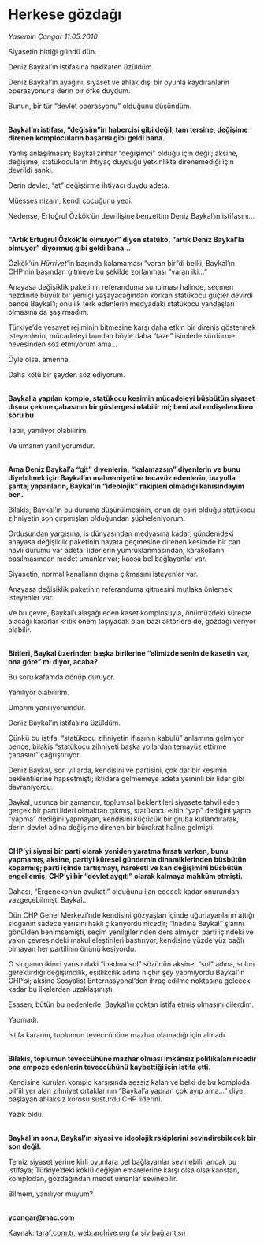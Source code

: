 # Herkese gözdağı

*Yasemin Çongar  11.05.2010*

<div class="yazi"><p>Siyasetin bittiği gündü dün.</p>
<p>Deniz Baykal’ın istifasına hakikaten üzüldüm.</p>
<p>Deniz Baykal’ın ayağını, siyaset ve ahlak dışı bir oyunla kaydıranların operasyonuna derin bir öfke duydum.</p>
<p>Bunun, bir tür “devlet operasyonu” olduğunu düşündüm.</p>
<p><b><br/>Baykal’ın istifası, “değişim”in habercisi gibi değil, tam tersine, değişime direnen komplocuların başarısı gibi geldi bana.</b></p>
<p>Yanlış anlaşılmasın; Baykal zinhar “değişimci” olduğu için değil; aksine, değişime, statükocuların ihtiyaç duyduğu yetkinlikte direnemediği için devrildi sanki.</p>
<p>Derin devlet, “at” değiştirme ihtiyacı duydu adeta.</p>
<p>Müesses nizam, kendi çocuğunu yedi.</p>
<p>Nedense, Ertuğrul Özkök’ün devrilişine benzettim Deniz Baykal’ın istifasını...</p>
<p><b><br/>“Artık Ertuğrul Özkök’le olmuyor” diyen statüko, “artık Deniz Baykal’la olmuyor” diyormuş gibi geldi bana...</b></p>
<p>Özkök’ün <i>Hürriyet</i>’in başında kalamaması “varan bir”di belki, Baykal’ın CHP’nin başından gitmeye bu şekilde zorlanması “varan iki...”</p>
<p>Anayasa değişiklik paketinin referanduma sunulması halinde, seçmen nezdinde büyük bir yenilgi yaşayacağından korkan statükocu güçler devirdi bence Baykal’ı; onu ilk terk edenlerin medyadaki statükocu yandaşları olmasına da şaşırmadım. </p>
<p>Türkiye’de vesayet rejiminin bitmesine karşı daha etkin bir direniş göstermek isteyenlerin, mücadeleyi bundan böyle daha “taze” isimlerle sürdürme hevesinden söz etmiyorum ama... </p>
<p>Öyle olsa, amenna. </p>
<p>Daha kötü bir şeyden söz ediyorum.</p>
<p><b><br/>Baykal’a yapılan komplo, statükocu kesimin mücadeleyi büsbütün siyaset dışına çekme çabasının bir göstergesi olabilir mi; beni asıl endişelendiren soru bu. </b></p>
<p>Tabii, yanılıyor olabilirim.</p>
<p>Ve umarım yanılıyorumdur.</p>
<p><b><br/>Ama Deniz Baykal’a “git” diyenlerin, “kalamazsın” diyenlerin ve bunu diyebilmek için Baykal’ın mahremiyetine tecavüz edenlerin, bu yolla şantaj yapanların, Baykal’ın “ideolojik” rakipleri olmadığı kanısındayım ben.</b></p>
<p>Bilakis, Baykal’ın bu duruma düşürülmesinin, onun da esiri olduğu statükocu zihniyetin son çırpınışları olduğundan şüpheleniyorum.</p>
<p>Ordusundan yargısına, iş dünyasından medyasına kadar, gündemdeki anayasa değişiklik paketinin hayata geçmesine direnen kesimde bir can havli durumu var adeta; liderlerin yumruklanmasından, karakolların basılmasından medet umanlar var; kaosa bel bağlayanlar var.</p>
<p>Siyasetin, normal kanalların dışına çıkmasını isteyenler var.</p>
<p>Anayasa değişiklik paketinin referanduma gitmesini mutlaka önlemek isteyenler var. </p>
<p>Ve bu çevre, Baykal’ı alaşağı eden kaset komplosuyla, önümüzdeki süreçte alacağı kararlar kritik önem taşıyacak olan bazı aktörlere de, gözdağı veriyor olabilir.</p>
<p><b><br/>Birileri, Baykal üzerinden başka birilerine “elimizde senin de kasetin var, ona göre” mi diyor, acaba? </b></p>
<p>Bu soru kafamda dönüp duruyor.</p>
<p>Yanılıyor olabilirim.</p>
<p>Umarım yanılıyorumdur.</p>
<p>Deniz Baykal’ın istifasına üzüldüm.</p>
<p>Çünkü bu istifa, “statükocu zihniyetin iflasının kabulü” anlamına gelmiyor bence; bilakis “statükocu zihniyeti başka yollardan temayüz ettirme çabasını” çağrıştırıyor. </p>
<p>Deniz Baykal, son yıllarda, kendisini ve partisini, çok dar bir kesimin beklentilerine hapsetmişti; iktidara gelmemeye adeta yeminli bir lider gibi davranıyordu. </p>
<p>Baykal, uzunca bir zamandır, toplumsal beklentileri siyasete tahvil eden gerçek bir parti lideri olmaktan çıkmış, statükocu elitin “yap” dediğini yapıp “yapma” dediğini yapmayan, kendisini küçücük bir gruba kullandırarak, derin devlet adına değişime direnen bir bürokrat haline gelmişti.</p>
<p><b><br/>CHP’yi siyasi bir parti olarak yeniden yaratma fırsatı varken, bunu yapmamış, aksine, partiyi küresel gündemin dinamiklerinden büsbütün koparmış; parti içinde tartışmayı, hareketi ve kan değişimini büsbütün engellemiş; CHP’yi bir “devlet aygıtı” olarak kalmaya mahkûm etmişti.</b></p>
<p>Dahası, “Ergenekon’un avukatı” olduğunu ilan edecek kadar onurundan vazgeçebilmişti Baykal...</p>
<p>Dün CHP Genel Merkezi’nde kendisini gözyaşları içinde uğurlayanların attığı sloganın sadece yarısını haklı çıkarıyordu nicedir; “inadına Baykal” şiarını gönülden benimsemişti, seçim yenilgilerinden ders almıyor, parti içindeki ve yakın çevresindeki makul eleştirileri bastırıyor, kendisine yüzde yüz bağlı olmayan her partilinin önünü kesiyordu. </p>
<p>O sloganın ikinci yarısındaki “inadına sol” sözünün aksine, “sol” adına, solun gerektirdiği değişimcilik, eşitlikçilik adına hiçbir şey yapmıyordu Baykal’ın CHP’si; aksine Sosyalist Enternasyonal’den ihraç edilme noktasına gelecek kadar bu ilkelerden uzaklaşmıştı. </p>
<p>Esasen, bütün bu nedenlerle, Baykal’ın çoktan istifa etmiş olmasını dilerdim.</p>
<p>Yapmadı.</p>
<p>İstifa kararını, toplumun teveccühüne mazhar olamadığı için almadı.</p>
<p><b><br/>Bilakis, toplumun teveccühüne mazhar olması imkânsız politikaları nicedir ona empoze edenlerin teveccühünü kaybettiği için istifa etti.</b></p>
<p>Kendisine kurulan komplo karşısında sessiz kalan ve belki de bu komploda bilfiil yer alan zihniyet ortaklarının “Baykal’a yapılan çok ayıp ama...” diye başlayan ahlaksız korosu susturdu CHP liderini.</p>
<p>Yazık oldu.</p>
<p><b><br/>Baykal’ın sonu, Baykal’ın siyasi ve ideolojik rakiplerini sevindirebilecek bir son değil. </b></p>
<p>Temiz siyaset yerine kirli oyunlara bel bağlayanlar sevinebilir ancak bu istifaya; Türkiye’deki köklü değişim emarelerine karşı olsa olsa kaostan, komplodan, gözdağından medet umanlar sevinebilir.</p>
<p>Bilmem, yanılıyor muyum?</p>
<p><b><br/>ycongar@mac.com</b></p></div>

Kaynak: [taraf.com.tr](http://www.taraf.com.tr:80/yasemin-congar/makale-herkese-gozdagi.htm), [web.archive.org (arşiv bağlantısı)](http://web.archive.org/web/20100513080128/http://www.taraf.com.tr:80/yasemin-congar/makale-herkese-gozdagi.htm)
